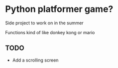 # Python platformer game?

Side project to work on in the summer

Functions kind of like donkey kong or mario

## TODO

- Add a scrolling screen
